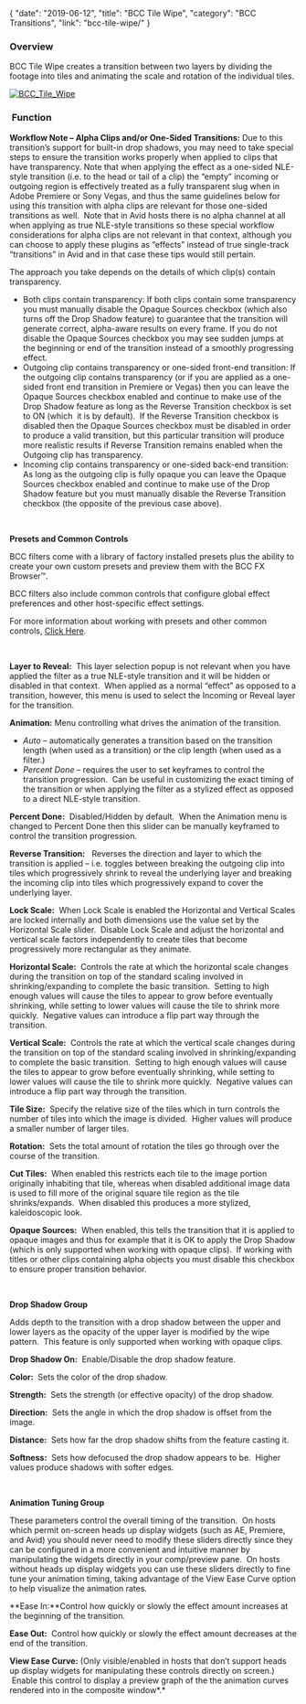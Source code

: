 {
"date": "2019-06-12",
"title": "BCC Tile Wipe",
"category": "BCC Transitions",
"link": "bcc-tile-wipe/"
}

 ### Overview


BCC Tile Wipe creates a transition between two layers by dividing the footage into tiles and animating the scale and rotation of the individual tiles.


[![BCC_Tile_Wipe](https://borisfx-com-res.cloudinary.com/image/upload//documentation/continuum/uploads/2014/04/BCC_Tile_Wipe.jpg)](https://borisfx-com-res.cloudinary.com/image/upload//documentation/continuum/uploads/2014/04/BCC_Tile_Wipe.jpg)


###  Function


**Workflow Note – Alpha Clips and/or One-Sided Transitions:** Due to this transition’s support for built-in drop shadows, you may need to take special steps to ensure the transition works properly when applied to clips that have transparency. Note that when applying the effect as a one-sided NLE-style transition (i.e. to the head or tail of a clip) the “empty” incoming or outgoing region is effectively treated as a fully transparent slug when in Adobe Premiere or Sony Vegas, and thus the same guidelines below for using this transition with alpha clips are relevant for those one-sided transitions as well.  Note that in Avid hosts there is no alpha channel at all when applying as true NLE-style transitions so these special workflow considerations for alpha clips are not relevant in that context, although you can choose to apply these plugins as “effects” instead of true single-track “transitions” in Avid and in that case these tips would still pertain.


The approach you take depends on the details of which clip(s) contain transparency.


* Both clips contain transparency: If both clips contain some transparency you must manually disable the Opaque Sources checkbox (which also turns off the Drop Shadow feature) to guarantee that the transition will generate correct, alpha-aware results on every frame. If you do not disable the Opaque Sources checkbox you may see sudden jumps at the beginning or end of the transition instead of a smoothly progressing effect.
* Outgoing clip contains transparency or one-sided front-end transition: If the outgoing clip contains transparency (or if you are applied as a one-sided front end transition in Premiere or Vegas) then you can leave the Opaque Sources checkbox enabled and continue to make use of the Drop Shadow feature as long as the Reverse Transition checkbox is set to ON (which  it is by default).  If the Reverse Transition checkbox is disabled then the Opaque Sources checkbox must be disabled in order to produce a valid transition, but this particular transition will produce more realistic results if Reverse Transition remains enabled when the Outgoing clip has transparency.
* Incoming clip contains transparency or one-sided back-end transition: As long as the outgoing clip is fully opaque you can leave the Opaque Sources checkbox enabled and continue to make use of the Drop Shadow feature but you must manually disable the Reverse Transition checkbox (the opposite of the previous case above).


 


**Presets and Common Controls**


BCC filters come with a library of factory installed presets plus the ability to create your own custom presets and preview them with the BCC FX Browser™.


BCC filters also include common controls that configure global effect preferences and other host-specific effect settings.


For more information about working with presets and other common controls, [Click Here](/documentation/continuum/bcc-common-controls/).

 


**Layer to Reveal:**  This layer selection popup is not relevant when you have applied the filter as a true NLE-style transition and it will be hidden or disabled in that context.  When applied as a normal “effect” as opposed to a transition, however, this menu is used to select the Incoming or Reveal layer for the transition.


**Animation:** Menu controlling what drives the animation of the transition.


* *Auto* – automatically generates a transition based on the transition length (when used as a transition) or the clip length (when used as a filter.)
* *Percent Done* – requires the user to set keyframes to control the transition progression.  Can be useful in customizing the exact timing of the transition or when applying the filter as a stylized effect as opposed to a direct NLE-style transition.


**Percent Done:**  Disabled/Hidden by default.  When the Animation menu is changed to Percent Done then this slider can be manually keyframed to control the transition progression.


**Reverse Transition:**   Reverses the direction and layer to which the transition is applied – i.e. toggles between breaking the outgoing clip into tiles which progressively shrink to reveal the underlying layer and breaking the incoming clip into tiles which progressively expand to cover the underlying layer.


**Lock Scale:**  When Lock Scale is enabled the Horizontal and Vertical Scales are locked internally and both dimensions use the value set by the Horizontal Scale slider.  Disable Lock Scale and adjust the horizontal and vertical scale factors independently to create tiles that become progressively more rectangular as they animate.


**Horizontal Scale:**  Controls the rate at which the horizontal scale changes during the transition on top of the standard scaling involved in shrinking/expanding to complete the basic transition.  Setting to high enough values will cause the tiles to appear to grow before eventually shrinking, while setting to lower values will cause the tile to shrink more quickly.  Negative values can introduce a flip part way through the transition.


**Vertical Scale:**  Controls the rate at which the vertical scale changes during the transition on top of the standard scaling involved in shrinking/expanding to complete the basic transition.  Setting to high enough values will cause the tiles to appear to grow before eventually shrinking, while setting to lower values will cause the tile to shrink more quickly.  Negative values can introduce a flip part way through the transition.


**Tile Size:**  Specify the relative size of the tiles which in turn controls the number of tiles into which the image is divided.  Higher values will produce a smaller number of larger tiles.


**Rotation:**  Sets the total amount of rotation the tiles go through over the course of the transition.


**Cut Tiles:**  When enabled this restricts each tile to the image portion originally inhabiting that tile, whereas when disabled additional image data is used to fill more of the original square tile region as the tile shrinks/expands.  When disabled this produces a more stylized, kaleidoscopic look.


**Opaque Sources:**  When enabled, this tells the transition that it is applied to opaque images and thus for example that it is OK to apply the Drop Shadow (which is only supported when working with opaque clips).  If working with titles or other clips containing alpha objects you must disable this checkbox to ensure proper transition behavior.


 


**Drop Shadow Group**


Adds depth to the transition with a drop shadow between the upper and lower layers as the opacity of the upper layer is modified by the wipe pattern.  This feature is only supported when working with opaque clips.


**Drop Shadow On:**  Enable/Disable the drop shadow feature.


**Color:**  Sets the color of the drop shadow.


**Strength:**  Sets the strength (or effective opacity) of the drop shadow.


**Direction:**  Sets the angle in which the drop shadow is offset from the image.


**Distance:**  Sets how far the drop shadow shifts from the feature casting it.


**Softness:**  Sets how defocused the drop shadow appears to be.  Higher values produce shadows with softer edges.


 


**Animation Tuning Group**


These parameters control the overall timing of the transition.  On hosts which permit on-screen heads up display widgets (such as AE, Premiere, and Avid) you should never need to modify these sliders directly since they can be configured in a more convenient and intuitive manner by manipulating the widgets directly in your comp/preview pane.  On hosts without heads up display widgets you can use these sliders directly to fine tune your animation timing, taking advantage of the View Ease Curve option to help visualize the animation rates.


**Ease In:**Control how quickly or slowly the effect amount increases at the beginning of the transition.


**Ease Out:**  Control how quickly or slowly the effect amount decreases at the end of the transition.


**View Ease Curve:** (Only visible/enabled in hosts that don’t support heads up display widgets for manipulating these controls directly on screen.)  Enable this control to display a preview graph of the the animation curves rendered into in the composite window*.*


